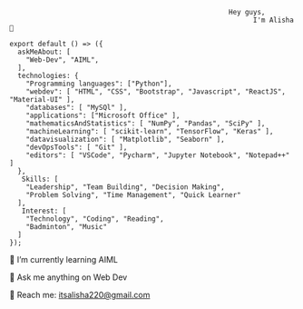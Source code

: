                                                           Hey guys,
                                                                I'm Alisha 💫


```
export default () => ({
  askMeAbout: [
    "Web-Dev", "AIML",
  ],
  technologies: {
    "Programming languages": ["Python"],
    "webdev": [ "HTML", "CSS", "Bootstrap", "Javascript", "ReactJS", "Material-UI" ],
    "databases": [ "MySQl" ],
    "applications": ["Microsoft Office" ],
    "mathematicsAndStatistics": [ "NumPy", "Pandas", "SciPy" ],
    "machineLearning": [ "scikit-learn", "TensorFlow", "Keras" ],
    "datavisualization": [ "Matplotlib", "Seaborn" ],
    "devOpsTools": [ "Git" ],
    "editors": [ "VSCode", "Pycharm", "Jupyter Notebook", "Notepad++" ]
  },
   Skills: [
    "Leadership", "Team Building", "Decision Making",
    "Problem Solving", "Time Management", "Quick Learner" 
  ],
   Interest: [
    "Technology", "Coding", "Reading",
    "Badminton", "Music"
  ]
});
```

🌱 I’m currently learning AIML

💬 Ask me anything on Web Dev

📧 Reach me: itsalisha220@gmail.com
